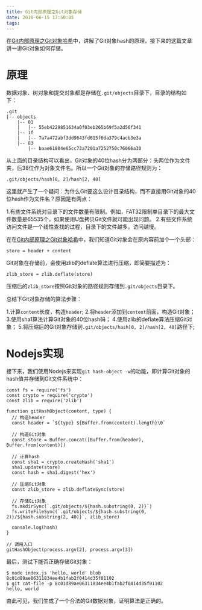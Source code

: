 ```yaml
---
title: Git内部原理之Git对象存储
date: 2018-06-15 17:50:05
tags:
---
```


在[Git内部原理之Git对象哈希][1]中，讲解了Git对象hash的原理，接下来的这篇文章讲一讲Git对象如何存储。

# 原理

数据对象、树对象和提交对象都是存储在`.git/objects`目录下，目录的结构如下：

```
.git
|-- objects
    |-- 01
    |   |-- 55eb4229851634a0f03eb265b69f5a2d56f341
    |-- 1f
    |   |-- 7a7a472abf3dd9643fd615f6da379c4acb3e3a
    |-- 83
        |-- baae61804e65cc73a7201a7252750c76066a30
```


从上面的目录结构可以看出，Git对象的40位hash分为两部分：头两位作为文件夹，后38位作为对象文件名。所以一个Git对象的存储路径规则为：

```
.git/objects/hash[0, 2]/hash[2, 40]
```

这里就产生了一个疑问：为什么Git要这么设计目录结构，而不直接用Git对象的40位hash作为文件名？原因是有两点：

1.有些文件系统对目录下的文件数量有限制。例如，FAT32限制单目录下的最大文件数量是65535个，如果使用U盘拷贝Git文件就可能出现问题。
2.有些文件系统访问文件是一个线性查找的过程，目录下的文件越多，访问越慢。

在在[Git内部原理之Git对象哈希][1]中，我们知道Git对象会在原内容前加个一个头部：

```
store = header + content
```

Git对象在存储前，会使用zlib的deflate算法进行压缩，即简要描述为：

```
zlib_store = zlib.deflate(store)
```

压缩后的`zlib_store`按照Git对象的路径规则存储到`.git/objects`目录下。

总结下Git对象存储的算法步骤：

1.计算`content`长度，构造`header`;
2.将`header`添加到`content`前面，构造Git对象；
3.使用sha1算法计算Git对象的40位hash码；
4.使用zlib的deflate算法压缩Git对象；
5.将压缩后的Git对象存储到`.git/objects/hash[0, 2]/hash[2, 40]`路径下;


# Nodejs实现

接下来，我们使用Nodejs来实现`git hash-object -w`的功能，即计算Git对象的hash值并存储到Git文件系统中：

```
const fs = require('fs')
const crypto = require('crypto')
const zlib = require('zlib')

function gitHashObject(content, type) {
  // 构造header
  const header = `${type} ${Buffer.from(content).length}\0`

  // 构造Git对象
  const store = Buffer.concat([Buffer.from(header), Buffer.from(content)])

  // 计算hash
  const sha1 = crypto.createHash('sha1')
  sha1.update(store)
  const hash = sha1.digest('hex')

  // 压缩Git对象
  const zlib_store = zlib.deflateSync(store)

  // 存储Git对象
  fs.mkdirSync(`.git/objects/${hash.substring(0, 2)}`)
  fs.writeFileSync(`.git/objects/${hash.substring(0, 2)}/${hash.substring(2, 40)}`, zlib_store)

  console.log(hash)
}

// 调用入口
gitHashObject(process.argv[2], process.argv[3])
```

最后，测试下能否正确存储Git对象：

```
$ node index.js 'hello, world' blob
8c01d89ae06311834ee4b1fab2f0414d35f01102
$ git cat-file -p 8c01d89ae06311834ee4b1fab2f0414d35f01102
hello, world
```

由此可见，我们生成了一个合法的Git数据对象，证明算法是正确的。

[1]: http://jingsam.github.io/2018/06/10/git-hash.html
